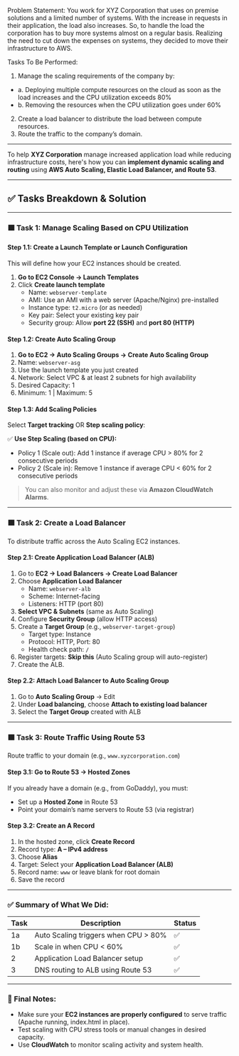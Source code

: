  Problem Statement:
 You work for XYZ Corporation that uses on premise solutions and a limited number of systems. With the increase in requests in their application, the load also increases. So, to handle the load the corporation has to buy more systems almost on a regular basis. Realizing the need to cut down the expenses on systems, they decided to move their infrastructure to AWS.
 
Tasks To Be Performed:
 1. Manage the scaling requirements of the company by:
 - a. Deploying multiple compute resources on the cloud as soon as the load increases and the CPU utilization exceeds 80%
 - b. Removing the resources when the CPU utilization goes under 60%
 
 2. Create a load balancer to distribute the load between compute resources.
 3. Route the traffic to the company’s domain.

--- 
To help **XYZ Corporation** manage increased application load while reducing infrastructure costs, here's how you can **implement dynamic scaling and routing** using **AWS Auto Scaling, Elastic Load Balancer, and Route 53**.

---

## ✅ **Tasks Breakdown & Solution**

---

### **🟩 Task 1: Manage Scaling Based on CPU Utilization**

#### **Step 1.1: Create a Launch Template or Launch Configuration**

This will define how your EC2 instances should be created.

1. **Go to EC2 Console → Launch Templates**
2. Click **Create launch template**
   - Name: `webserver-template`
   - AMI: Use an AMI with a web server (Apache/Nginx) pre-installed
   - Instance type: `t2.micro` (or as needed)
   - Key pair: Select your existing key pair
   - Security group: Allow **port 22 (SSH)** and **port 80 (HTTP)**

#### **Step 1.2: Create Auto Scaling Group**

1. **Go to EC2 → Auto Scaling Groups → Create Auto Scaling Group**
2. Name: `webserver-asg`
3. Use the launch template you just created
4. Network: Select VPC & at least 2 subnets for high availability
5. Desired Capacity: 1
6. Minimum: 1 | Maximum: 5

#### **Step 1.3: Add Scaling Policies**

Select **Target tracking** OR **Step scaling policy**:

✅ **Use Step Scaling (based on CPU):**
- Policy 1 (Scale out): Add 1 instance if average CPU > 80% for 2 consecutive periods
- Policy 2 (Scale in): Remove 1 instance if average CPU < 60% for 2 consecutive periods

> You can also monitor and adjust these via **Amazon CloudWatch Alarms**.

---

### **🟩 Task 2: Create a Load Balancer**

To distribute traffic across the Auto Scaling EC2 instances.

#### **Step 2.1: Create Application Load Balancer (ALB)**

1. Go to **EC2 → Load Balancers → Create Load Balancer**
2. Choose **Application Load Balancer**
   - Name: `webserver-alb`
   - Scheme: Internet-facing
   - Listeners: HTTP (port 80)
3. **Select VPC & Subnets** (same as Auto Scaling)
4. Configure **Security Group** (allow HTTP access)
5. Create a **Target Group** (e.g., `webserver-target-group`)
   - Target type: Instance
   - Protocol: HTTP, Port: 80
   - Health check path: `/`
6. Register targets: **Skip this** (Auto Scaling group will auto-register)
7. Create the ALB.

#### **Step 2.2: Attach Load Balancer to Auto Scaling Group**

1. Go to **Auto Scaling Group** → Edit
2. Under **Load balancing**, choose **Attach to existing load balancer**
3. Select the **Target Group** created with ALB

---

### **🟩 Task 3: Route Traffic Using Route 53**

Route traffic to your domain (e.g., `www.xyzcorporation.com`)

#### **Step 3.1: Go to Route 53 → Hosted Zones**

If you already have a domain (e.g., from GoDaddy), you must:
- Set up a **Hosted Zone** in Route 53
- Point your domain’s name servers to Route 53 (via registrar)

#### **Step 3.2: Create an A Record**

1. In the hosted zone, click **Create Record**
2. Record type: **A – IPv4 address**
3. Choose **Alias**
4. Target: Select your **Application Load Balancer (ALB)**
5. Record name: `www` or leave blank for root domain
6. Save the record

---

### ✅ Summary of What We Did:

| Task | Description | Status |
|------|-------------|--------|
| 1a   | Auto Scaling triggers when CPU > 80% | ✅ |
| 1b   | Scale in when CPU < 60% | ✅ |
| 2    | Application Load Balancer setup | ✅ |
| 3    | DNS routing to ALB using Route 53 | ✅ |

---

### 📌 Final Notes:

- Make sure your **EC2 instances are properly configured** to serve traffic (Apache running, index.html in place).
- Test scaling with CPU stress tools or manual changes in desired capacity.
- Use **CloudWatch** to monitor scaling activity and system health.

